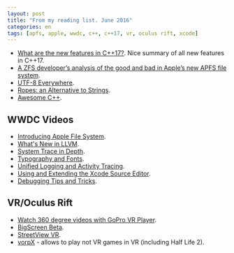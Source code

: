 ```yaml
---
layout: post
title: "From my reading list. June 2016"
categories: en
tags: [apfs, apple, wwdc, c++, c++17, vr, oculus rift, xcode]
---
```


- [What are the new features in C++17?](http://stackoverflow.com/questions/38060436/what-are-the-new-features-in-c17/38060437#38060437).
    Nice summary of all new features in C++17.
- [A ZFS developer’s analysis of the good and bad in Apple’s new APFS file system](http://arstechnica.com/apple/2016/06/a-zfs-developers-analysis-of-the-good-and-bad-in-apples-new-apfs-file-system/).
- [UTF-8 Everywhere](http://utf8everywhere.org).
- [Ropes: an Alternative to Strings](http://citeseer.ist.psu.edu/viewdoc/download?doi=10.1.1.14.9450&rep=rep1&type=pdf).
- [Awesome C++](https://cpp.libhunt.com).

## WWDC Videos

- [Introducing Apple File System](https://developer.apple.com/videos/play/wwdc2016/701/).
- [What's New in LLVM](https://developer.apple.com/videos/play/wwdc2016/405/).
- [System Trace in Depth](https://developer.apple.com/videos/play/wwdc2016/411/).
- [Typography and Fonts](https://developer.apple.com/videos/play/wwdc2016/803/).
- [Unified Logging and Activity Tracing](https://developer.apple.com/videos/play/wwdc2016/721/).
- [Using and Extending the Xcode Source Editor](https://developer.apple.com/videos/play/wwdc2016/414/).
- [Debugging Tips and Tricks](https://developer.apple.com/videos/play/wwdc2016/417/).

## VR/Oculus Rift

- [Watch 360 degree videos with GoPro VR Player](http://betanews.com/2016/06/30/watch-360-degree-videos-with-gopro-vr-player/).
- [BigScreen Beta](http://store.steampowered.com/app/457550).
- [StreetView VR](http://www.streetviewvr.net).
- [vorpX](http://www.vorpx.com) - allows to play not VR games in VR (including Half Life 2).
